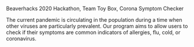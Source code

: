 Beaverhacks 2020 Hackathon,
Team Toy Box,
Corona Symptom Checker

The current pandemic is circulating in the population during a 
time when other viruses are particularly prevalent. Our program 
aims to allow users to check if their symptoms are common 
indicators of allergies, flu, cold, or coronavirus.
